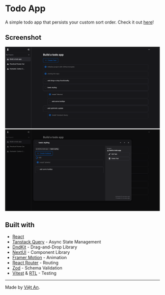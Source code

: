 # Todo App

A simple todo app that persists your custom sort order.
Check it out [here](https://todo-fe-vietan0.netlify.app)!

## Screenshot

![](./public/screenshots/1.jpg)
![](./public/screenshots/2.jpg)

## Built with

- [React](https://reactjs.org/)
- [Tanstack Query](https://tanstack.com/query/latest) - Async State Management
- [DndKit](https://dndkit.com/) - Drag-and-Drop Library
- [NextUI](https://nextui.org/) - Component Library
- [Framer Motion](https://www.framer.com/motion/) - Animation
- [React Router](https://reactrouter.com/en/main) - Routing
- [Zod](https://zod.dev/) - Schema Validation
- [Vitest](https://vitest.dev/) & [RTL](https://testing-library.com/docs/react-testing-library/intro/) - Testing

---

Made by [Việt An](https://github.com/vietan0).
